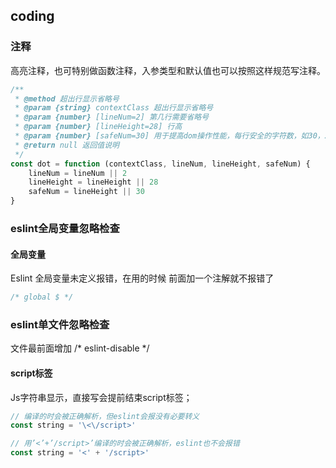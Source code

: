 ## coding

### 注释

高亮注释，也可特别做函数注释，入参类型和默认值也可以按照这样规范写注释。
```js
/**
 * @method 超出行显示省略号
 * @param {string} contextClass 超出行显示省略号
 * @param {number} [lineNum=2] 第几行需要省略号
 * @param {number} [lineHeight=28] 行高
 * @param {number} [safeNum=30] 用于提高dom操作性能，每行安全的字符数，如30，2行，不会检查30*2以内的字符是否需要填充‘...’
 * @return null 返回值说明
 */
const dot = function (contextClass, lineNum, lineHeight, safeNum) {
    lineNum = lineNum || 2
    lineHeight = lineHeight || 28
    safeNum = lineHeight || 30
}
```

###  eslint全局变量忽略检查

#### 全局变量

Eslint 全局变量未定义报错，在用的时候 前面加一个注解就不报错了
```js
/* global $ */
```

###  eslint单文件忽略检查

文件最前面增加 /* eslint-disable */

#### script标签

Js字符串显示，直接写</script>会提前结束script标签；

```js
// 编译的时会被正确解析，但eslint会报没有必要转义
const string = '\<\/script>'

// 用’<’+’/script>’编译的时会被正确解析，eslint也不会报错
const string = '<' + '/script>'
```

